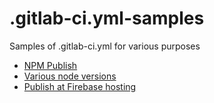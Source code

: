 # .gitlab-ci.yml-samples
Samples of .gitlab-ci.yml for various purposes

* [NPM Publish](./npm-publish)
* [Various node versions](various-node-versions)
* [Publish at Firebase hosting](firebase-hosting)